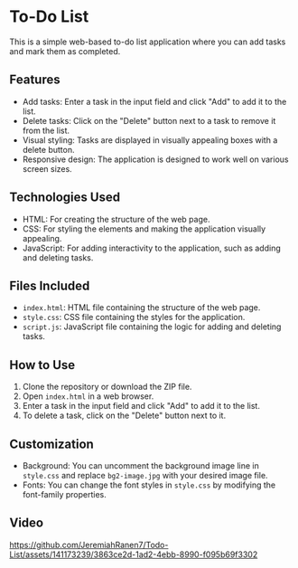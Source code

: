 # To-Do List
This is a simple web-based to-do list application where you can add tasks and mark them as completed.

## Features

- Add tasks: Enter a task in the input field and click "Add" to add it to the list.
- Delete tasks: Click on the "Delete" button next to a task to remove it from the list.
- Visual styling: Tasks are displayed in visually appealing boxes with a delete button.
- Responsive design: The application is designed to work well on various screen sizes.

## Technologies Used

- HTML: For creating the structure of the web page.
- CSS: For styling the elements and making the application visually appealing.
- JavaScript: For adding interactivity to the application, such as adding and deleting tasks.

## Files Included

- `index.html`: HTML file containing the structure of the web page.
- `style.css`: CSS file containing the styles for the application.
- `script.js`: JavaScript file containing the logic for adding and deleting tasks.

## How to Use

1. Clone the repository or download the ZIP file.
2. Open `index.html` in a web browser.
3. Enter a task in the input field and click "Add" to add it to the list.
4. To delete a task, click on the "Delete" button next to it.

## Customization

- Background: You can uncomment the background image line in `style.css` and replace `bg2-image.jpg` with your desired image file.
- Fonts: You can change the font styles in `style.css` by modifying the font-family properties.

## Video

https://github.com/JeremiahRanen7/Todo-List/assets/141173239/3863ce2d-1ad2-4ebb-8990-f095b69f3302
